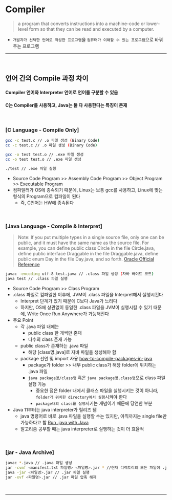 # Compiler
> a program that converts instructions into a machine-code or lower-level form so that they can be read and executed by a computer.
* `개발자가 선택한 언어로 작성한 프로그램`을 `컴퓨터가 이해할 수 있는 프로그램`으로 바꿔주는 프로그램

<hr>
<br>


## 언어 간의 Compile 과정 차이
#### Compiler 언어와 Interpreter 언어로 언어를 구분할 수 있음
#### C는 Compiler를 사용하고, Java는 둘 다 사용한다는 특징이 존재

<br>

### [C Language - Compile Only]
```bash
gcc -c test.c // .o 파일 생성 (Binary Code)
cc -c test.c // .o 파일 생성 (Binary Code)

gcc -o test test.o // .exe 파일 생성
cc -o test test.o // .exe 파일 생성

./test // .exe 파일 실행
```
* Source Code Program >> Assembly Code Program >> Object Program >> Executable Program
* 컴파일러가 OS에 종속되기 때문에, Linux는 보통 gcc를 사용하고, Linux에 맞는 형식의 Program으로 컴파일이 된다
  * 즉, C언어는 HW에 종속된다

<br>

### [Java Language - Compile & Interpret]
> Note: If you put multiple types in a single source file, only one can be public, and it must have the same name as the source file. For example, you can define public class Circle in the file Circle.java, define public interface Draggable in the file Draggable.java, define public enum Day in the file Day.java, and so forth. [Oracle Official Reference](https://docs.oracle.com/javase/tutorial/java/package/createpkgs.html)

```bash
javac -encoding utf-8 test.java // .class 파일 생성 (자바 바이트 코드)
java test // .class 파일 실행
```
* Source Code Program >> Class Program
* .class 파일로 컴파일한 이후에, JVM이 .class 파일을 Interpret해서 실행시킨다
  * Interpret 단계가 있기 때문에 C보다 Java가 느리다
  * 하지만, OS에 상관없이 동일한 .class 파일을 JVM이 실행시킬 수 있기 때문에, Write Once Run Anywhere가 가능해진다
* 주요 Point
  * 각 .java 파일 내에는
    * public class 한 개씩만 존재
    * 다수의 class 존재 가능
  * public class가 존재하는 .java 파일
    * 해당 [class명.java]로 자바 파일을 생성해야 함
  * package 선언 및 import 사용 [how-to-compile-packages-in-java](https://www.webucator.com/article/how-to-compile-packages-in-java/)
    * package가 folder >> 내부 public class가 해당 folder에 위치하는 .java 파일
    * `java package명/class명` 혹은 `java package명.class명`으로 class 파일 실행 가능
      * 중요한 점은 folder 내에서 클래스 파일을 실행시키는 것이 아니라, `folder가 위치한 directory에서 실행`시켜야 한다 
      * `package내의 class를 실행`시키는 개념이기 때문에 당연한 부분
* Java 11부터는 java interpreter가 릴리즈 됌
  * java 명령어로 바로 .java 파일을 실행할 수는 있지만, 아직까지는 single file만 가능하다고 함 [Run .java with Java](https://www.infoq.com/articles/single-file-execution-java11/)
  * 알고리즘 공부할 때는 java interpreter로 실행하는 것이 더 효율적


<br>

### [jar - Java Archive]
``` bash
javac *.java // .java 파일 생성
jar -cvmf <manifest.txt 파일명> <파일명>.jar * //현재 디렉토리의 모든 파일이 .jar 파일로 압축
java -jar <파일명>.jar // .jar 파일 실행
jar -xvf <파일명>.jar // .jar 파일 압축 해제
```

<br>
<hr>
<br>
